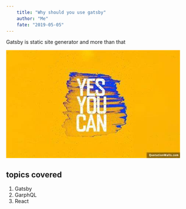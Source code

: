 ```yaml
---
    title: "Why should you use gatsby"
    author: "Me"
    fate: "2019-05-05"
---
```


Gatsby is static site generator and more than that

![yes you can image](./OIP.JrShfSi-J_810xjyYc6DtgHaEn.jpg)

## topics covered

1. Gatsby
2. GarphQL
3. React